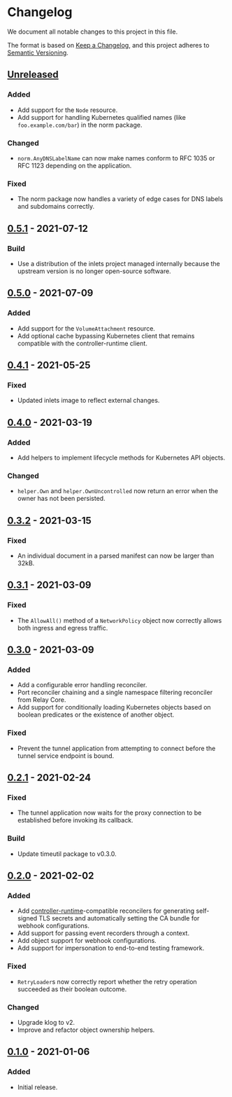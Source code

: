 # Changelog

We document all notable changes to this project in this file.

The format is based on [Keep a Changelog](https://keepachangelog.com/en/1.0.0/), and this project adheres to [Semantic Versioning](https://semver.org/spec/v2.0.0.html).

## [Unreleased]

### Added

* Add support for the `Node` resource.
* Add support for handling Kubernetes qualified names (like `foo.example.com/bar`) in the norm package.

### Changed

* `norm.AnyDNSLabelName` can now make names conform to RFC 1035 or RFC 1123 depending on the application.

### Fixed

* The norm package now handles a variety of edge cases for DNS labels and subdomains correctly.

## [0.5.1] - 2021-07-12

### Build

* Use a distribution of the inlets project managed internally because the upstream version is no longer open-source software.

## [0.5.0] - 2021-07-09

### Added

* Add support for the `VolumeAttachment` resource.
* Add optional cache bypassing Kubernetes client that remains compatible with the controller-runtime client.

## [0.4.1] - 2021-05-25

### Fixed

* Updated inlets image to reflect external changes.

## [0.4.0] - 2021-03-19

### Added

* Add helpers to implement lifecycle methods for Kubernetes API objects.

### Changed

* `helper.Own` and `helper.OwnUncontrolled` now return an error when the owner has not been persisted.

## [0.3.2] - 2021-03-15

### Fixed

* An individual document in a parsed manifest can now be larger than 32kB.

## [0.3.1] - 2021-03-09

### Fixed

* The `AllowAll()` method of a `NetworkPolicy` object now correctly allows both ingress and egress traffic.

## [0.3.0] - 2021-03-09

### Added

* Add a configurable error handling reconciler.
* Port reconciler chaining and a single namespace filtering reconciler from Relay Core.
* Add support for conditionally loading Kubernetes objects based on boolean predicates or the existence of another object.

### Fixed

* Prevent the tunnel application from attempting to connect before the tunnel service endpoint is bound.

## [0.2.1] - 2021-02-24

### Fixed

* The tunnel application now waits for the proxy connection to be established before invoking its callback.

### Build

* Update timeutil package to v0.3.0.

## [0.2.0] - 2021-02-02

### Added

* Add [controller-runtime](https://github.com/kubernetes-sigs/controller-runtime/)-compatible reconcilers for generating self-signed TLS secrets and automatically setting the CA bundle for webhook configurations.
* Add support for passing event recorders through a context.
* Add object support for webhook configurations.
* Add support for impersonation to end-to-end testing framework.

### Fixed

* `RetryLoader`s now correctly report whether the retry operation succeeded as their boolean outcome.

### Changed

* Upgrade klog to v2.
* Improve and refactor object ownership helpers.

## [0.1.0] - 2021-01-06

### Added

* Initial release.

[Unreleased]: https://github.com/puppetlabs/leg/compare/k8sutil/v0.5.1...HEAD
[0.5.1]: https://github.com/puppetlabs/leg/compare/k8sutil/v0.5.0...k8sutil/v0.5.1
[0.5.0]: https://github.com/puppetlabs/leg/compare/k8sutil/v0.4.1...k8sutil/v0.5.0
[0.4.1]: https://github.com/puppetlabs/leg/compare/k8sutil/v0.4.0...k8sutil/v0.4.1
[0.4.0]: https://github.com/puppetlabs/leg/compare/k8sutil/v0.3.2...k8sutil/v0.4.0
[0.3.2]: https://github.com/puppetlabs/leg/compare/k8sutil/v0.3.1...k8sutil/v0.3.2
[0.3.1]: https://github.com/puppetlabs/leg/compare/k8sutil/v0.3.0...k8sutil/v0.3.1
[0.3.0]: https://github.com/puppetlabs/leg/compare/k8sutil/v0.2.1...k8sutil/v0.3.0
[0.2.1]: https://github.com/puppetlabs/leg/compare/k8sutil/v0.2.0...k8sutil/v0.2.1
[0.2.0]: https://github.com/puppetlabs/leg/compare/k8sutil/v0.1.0...k8sutil/v0.2.0
[0.1.0]: https://github.com/puppetlabs/leg/compare/c09b3cdca7104d5ea79152368de260f5d40316b6...k8sutil/v0.1.0

